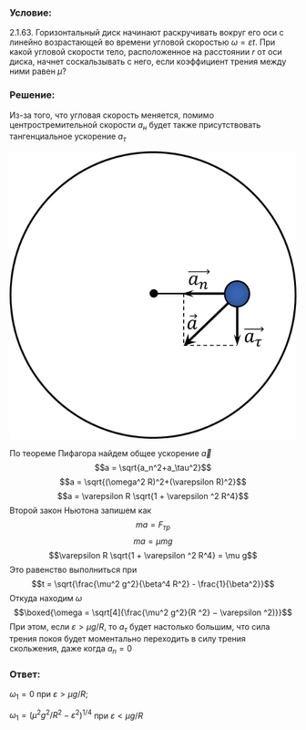 ###  Условие: 

$2.1.63.$ Горизонтальный диск начинают раскручивать вокруг его оси с линейно возрастающей во времени угловой скоростью $\omega = \varepsilon t$. При какой угловой скорости тело, расположенное на расстоянии $r$ от оси диска, начнет соскальзывать с него, если коэффициент трения между ними равен $\mu$? 

###  Решение: 

Из-за того, что угловая скорость меняется, помимо центростремительной скорости $a_{н}$ будет также присутствовать тангенциальное ускорение $a_\tau$ 

  
![ Компоненты ускорения на расстоянии $r$ от центра |613x613, 42%](../../img/2.1.63/draw.png)

По теореме Пифагора найдем общее ускорение $\vec{a}$ $$a = \sqrt{a_n^2+a_\tau^2}$$ $$a = \sqrt{(\omega^2 R)^2+(\varepsilon R)^2}$$ $$a = \varepsilon R \sqrt{1 + \varepsilon ^2 R^4}$$ Второй закон Ньютона запишем как $$ma = F_{тр}$$ $$ma = \mu mg$$ $$\varepsilon R \sqrt{1 + \varepsilon ^2 R^4} = \mu g$$ Это равенство выполниться при $$t = \sqrt{\frac{\mu^2 g^2}{\beta^4 R^2} - \frac{1}{\beta^2}}$$ Откуда находим $\omega$ $$\boxed{\omega = \sqrt[4]{\frac{\mu^2 g^2}{R ^2} − \varepsilon ^2)}}$$ При этом, если $\varepsilon > \mu g/R$, то $a_\tau$ будет настолько большим, что сила трения покоя будет моментально переходить в силу трения скольжения, даже когда $a_n = 0$ 

###  Ответ: 

$\omega_1 = 0$ при $\varepsilon > \mu g/R;$ 

$\omega_1 = {(\mu^2 g^2 / R^2 − \varepsilon ^2)}^{1/4}$ при $\varepsilon < \mu g/R$ 
